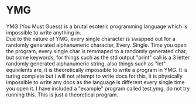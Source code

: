 # YMG
YMG (You Must Guess) is a brutal esoteric programming language which is impossible to write anything in.<br>
Due to the nature of YMG, every single character is swapped out for a randomly generated alphanumeric character, Every. Single. Time you open the program, every single char is remmaped to a randomly generated char, but some keywords, for things such as the std output "print" call is a 3 letter randomly generated alphanumeric string, also things such as "let" equivilents are, it is theoretically impossible to write a program in YMG. It is turing complete but i will not attempt to write docs for this, it is physically impossible to write any docs as the language is different every single time you open it. I have included a "example" program called test.ymg, do not try running this. This is just a theoretical program.
